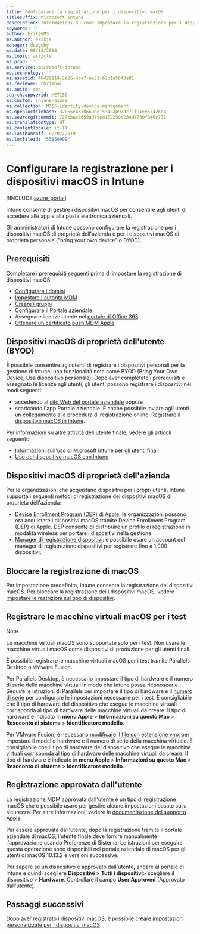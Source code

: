 ```yaml
---
title: Configurare la registrazione per i dispositivi macOS
titlesuffix: Microsoft Intune
description: Informazioni su come impostare la registrazione per i dispositivi macOS in Intune.
keywords: ''
author: ErikjeMS
ms.author: erikje
manager: dougeby
ms.date: 08/13/2018
ms.topic: article
ms.prod: ''
ms.service: microsoft-intune
ms.technology: ''
ms.assetid: 46429114-2e26-4ba7-aa21-b2b1a5643e01
ms.reviewer: chrisbal
ms.suite: ems
search.appverid: MET150
ms.custom: intune-azure
ms.collection: M365-identity-device-management
ms.openlocfilehash: 32055e4370669de15342ab97dc71f91ee57426e4
ms.sourcegitcommit: 727c3ae7659ad79ea162250d234d7730f840c731
ms.translationtype: HT
ms.contentlocale: it-IT
ms.lasthandoff: 02/07/2019
ms.locfileid: "55850999"
---
```

# <a name="set-up-enrollment-for-macos-devices-in-intune"></a>Configurare la registrazione per i dispositivi macOS in Intune

[!INCLUDE [azure_portal](./includes/azure_portal.md)]

Intune consente di gestire i dispositivi macOS per consentire agli utenti di accedere alle app e alla posta elettronica aziendali.

Gli amministratori di Intune possono configurare la registrazione per i dispositivi macOS di proprietà dell'azienda e per i dispositivi macOS di proprietà personale ("bring your own device" o BYOD). 

## <a name="prerequisites"></a>Prerequisiti

Completare i prerequisiti seguenti prima di impostare la registrazione di dispositivi macOS:

- [Configurare i domini](custom-domain-name-configure.md)
- [Impostare l'autorità MDM](mdm-authority-set.md)
- [Creare i gruppi](groups-add.md)
- [Configurare il Portale aziendale](company-portal-app.md)
- Assegnare licenze utente nel [portale di Office 365](http://go.microsoft.com/fwlink/p/?LinkId=698854)
- [Ottenere un certificato push MDM Apple](apple-mdm-push-certificate-get.md)

## <a name="user-owned-macos-devices-byod"></a>Dispositivi macOS di proprietà dell'utente (BYOD)

È possibile consentire agli utenti di registrare i dispositivi personali per la gestione di Intune, una funzionalità nota come BYOD (Bring Your Own Device, Usa dispositivo personale). Dopo aver completato i prerequisiti e assegnato le licenze agli utenti, gli utenti possono registrare i dispositivi nei modi seguenti:
- accedendo al [sito Web del portale aziendale](https://portal.manage.microsoft.com) oppure
- scaricando l'app Portale aziendale.
È anche possibile inviare agli utenti un collegamento alla procedura di registrazione online: [Registrare il dispositivo macOS in Intune](https://docs.microsoft.com/intune-user-help/enroll-your-device-in-intune-macos).

Per informazioni su altre attività dell'utente finale, vedere gli articoli seguenti:

- [Informazioni sull'uso di Microsoft Intune per gli utenti finali](end-user-educate.md)
- [Uso del dispositivo macOS con Intune](/intune-user-help/using-your-macos-device-with-intune)

## <a name="company-owned-macos-devices"></a>Dispositivi macOS di proprietà dell'azienda
Per le organizzazioni che acquistano dispositivi per i propri utenti, Intune supporta i seguenti metodi di registrazione dei dispositivi macOS di proprietà dell'azienda:
- [Device Enrollment Program (DEP) di Apple](device-enrollment-program-enroll-macos.md): le organizzazioni possono ora acquistare i dispositivi macOS tramite Device Enrollment Program (DEP) di Apple. DEP consente di distribuire un profilo di registrazione in modalità wireless per portare i dispositivi nella gestione.
- [Manager di registrazione dispositivi](device-enrollment-manager-enroll.md): è possibile usare un account del manager di registrazione dispositivi per registrare fino a 1.000 dispositivi.

## <a name="block-macos-enrollment"></a>Bloccare la registrazione di macOS
Per impostazione predefinita, Intune consente la registrazione dei dispositivi macOS. Per bloccare la registrazione dei i dispositivi macOS, vedere [Impostare le restrizioni sul tipo di dispositivi](enrollment-restrictions-set.md).

## <a name="enroll-virtual-macos-machines-for-testing"></a>Registrare le macchine virtuali macOS per i test

> [!NOTE]
> Le macchine virtuali macOS sono supportate solo per i test. Non usare le macchine virtuali macOS come dispositivi di produzione per gli utenti finali. 

È possibile registrare le macchine virtuali macOS per i test tramite Parallels Desktop o VMware Fusion. 

Per Parallels Desktop, è necessario impostare il tipo di hardware e il numero di serie delle macchine virtuali in modo che Intune possa riconoscerle. Seguire le istruzioni di Parallels per impostare il tipo di hardware e il [numero di serie](http://kb.parallels.com/123455) per configurare le impostazioni necessarie per i test. È consigliabile che il tipo di hardware del dispositivo che esegue le macchine virtuali corrisponda al tipo di hardware delle macchine virtuali da creare. Il tipo di hardware è indicato in **menu Apple** > **Informazioni su questo Mac** > **Resoconto di sistema** > **Identificatore modello**. 

Per VMware Fusion, è necessario [modificare il file con estensione vmx](https://kb.vmware.com/s/article/1014782) per impostare il modello hardware e il numero di serie della macchina virtuale. È consigliabile che il tipo di hardware del dispositivo che esegue le macchine virtuali corrisponda al tipo di hardware delle macchine virtuali da creare. Il tipo di hardware è indicato in **menu Apple** > **Informazioni su questo Mac** > **Resoconto di sistema** > **Identificatore modello**. 

## <a name="user-approved-enrollment"></a>Registrazione approvata dall'utente

La registrazione MDM approvata dall'utente è un tipo di registrazione macOS che è possibile usare per gestire alcune impostazioni basate sulla sicurezza. Per altre informazioni, vedere la [documentazione del supporto Apple](https://support.apple.com/HT208019).

Per essere approvata dall'utente, dopo la registrazione tramite il portale aziendale di macOS, l'utente finale deve fornire manualmente l'approvazione usando Preferenze di Sistema. Le istruzioni per eseguire questa operazione sono disponibili nel portale aziendale di macOS per gli utenti di macOS 10.13.2 e versioni successive.

Per sapere se un dispositivo è approvato dall'utente, andare al portale di Intune e quindi scegliere **Dispositivi** > **Tutti i dispositivi**> scegliere il dispositivo > **Hardware**. Controllare il campo **User Approved** (Approvato dall'utente).

## <a name="next-steps"></a>Passaggi successivi

Dopo aver registrato i dispositivi macOS, è possibile [creare impostazioni personalizzate per i dispositivi macOS](custom-settings-macos.md).

